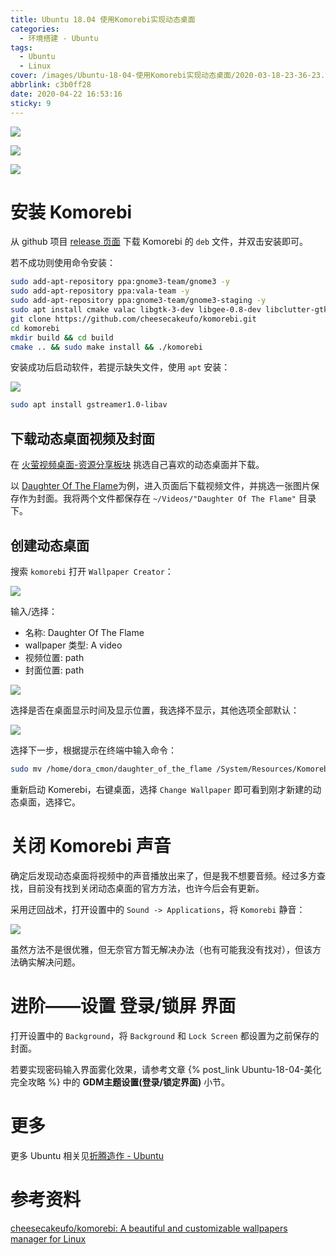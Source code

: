 ```yaml
---
title: Ubuntu 18.04 使用Komorebi实现动态桌面
categories:
  - 环境搭建 - Ubuntu
tags:
  - Ubuntu
  - Linux
cover: /images/Ubuntu-18-04-使用Komorebi实现动态桌面/2020-03-18-23-36-23.png
abbrlink: c3b0ff28
date: 2020-04-22 16:53:16
sticky: 9
---
```



![](/images/Ubuntu-18-04-使用Komorebi实现动态桌面/2020-03-18-23-36-23.png)

![](/images/Ubuntu-18-04-使用Komorebi实现动态桌面/2020-03-18-23-47-04.png)

![](/images/Ubuntu-18-04-使用Komorebi实现动态桌面/2020-03-18-23-47-32.png)

# 安装 Komorebi

从 github 项目 [release 页面](https://github.com/cheesecakeufo/komorebi/releases) 下载 Komorebi 的 `deb` 文件，并双击安装即可。

若不成功则使用命令安装：

```bash
sudo add-apt-repository ppa:gnome3-team/gnome3 -y
sudo add-apt-repository ppa:vala-team -y
sudo add-apt-repository ppa:gnome3-team/gnome3-staging -y
sudo apt install cmake valac libgtk-3-dev libgee-0.8-dev libclutter-gtk-1.0-dev libclutter-1.0-dev libwebkit2gtk-4.0-dev libclutter-gst-3.0-dev
git clone https://github.com/cheesecakeufo/komorebi.git
cd komorebi
mkdir build && cd build
cmake .. && sudo make install && ./komorebi
```

安装成功后启动软件，若提示缺失文件，使用 `apt` 安装：

![](/images/Ubuntu-18-04-使用Komorebi实现动态桌面/2020-03-18-22-42-06.png)

```bash
sudo apt install gstreamer1.0-libav
```

## 下载动态桌面视频及封面

在 [火萤视频桌面-资源分享板块](http://bbs.huoying666.com/forum-53-1.html) 挑选自己喜欢的动态桌面并下载。

以 [Daughter Of The Flame](http://bbs.huoying666.com/thread-3911-1-1.html)为例，进入页面后下载视频文件，并挑选一张图片保存作为封面。我将两个文件都保存在 `~/Videos/"Daughter Of The Flame"` 目录下。

## 创建动态桌面

搜索 `komorebi` 打开 `Wallpaper Creator`：

![](/images/Ubuntu-18-04-使用Komorebi实现动态桌面/2020-03-18-22-52-35.png)


输入/选择：

- 名称: Daughter Of The Flame
- wallpaper 类型: A video
- 视频位置: path
- 封面位置: path

![](/images/Ubuntu-18-04-使用Komorebi实现动态桌面/2020-03-18-22-58-17.png)

选择是否在桌面显示时间及显示位置，我选择不显示，其他选项全部默认：

![](/images/Ubuntu-18-04-使用Komorebi实现动态桌面/2020-03-18-22-59-30.png)

选择下一步，根据提示在终端中输入命令：

```bash
sudo mv /home/dora_cmon/daughter_of_the_flame /System/Resources/Komorebi
```

重新启动 Komerebi，右键桌面，选择 `Change Wallpaper` 即可看到刚才新建的动态桌面，选择它。

# 关闭 Komorebi 声音

确定后发现动态桌面将视频中的声音播放出来了，但是我不想要音频。经过多方查找，目前没有找到关闭动态桌面的官方方法，也许今后会有更新。

采用迂回战术，打开设置中的 `Sound -> Applications`，将 `Komorebi` 静音：

![](/images/Ubuntu-18-04-使用Komorebi实现动态桌面/2020-03-18-23-10-10.png)

虽然方法不是很优雅，但无奈官方暂无解决办法（也有可能我没有找对），但该方法确实解决问题。

# 进阶——设置 登录/锁屏 界面

打开设置中的 `Background`，将 `Background` 和 `Lock Screen` 都设置为之前保存的封面。

若要实现密码输入界面雾化效果，请参考文章 {% post_link Ubuntu-18-04-美化完全攻略 %} 中的 **GDM主题设置(登录/锁定界面)** 小节。

# 更多

更多 Ubuntu 相关见[折腾造作 - Ubuntu](/categories/折腾造作-Ubuntu/)

# 参考资料

[cheesecakeufo/komorebi: A beautiful and customizable wallpapers manager for Linux](https://github.com/cheesecakeufo/komorebi)